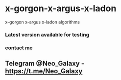 # x-gorgon-x-argus-x-ladon
x-gorgon x-argus x-ladon algorithms

### Latest version available for testing
### contact me
## Telegram @Neo_Galaxy - https://t.me/Neo_Galaxy
